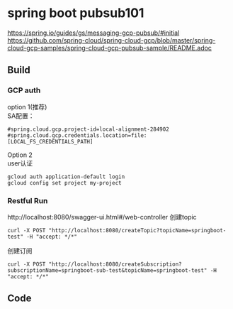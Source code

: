 # spring boot pubsub101
https://spring.io/guides/gs/messaging-gcp-pubsub/#initial
https://github.com/spring-cloud/spring-cloud-gcp/blob/master/spring-cloud-gcp-samples/spring-cloud-gcp-pubsub-sample/README.adoc

## Build
### GCP auth 
option 1(推荐)   
SA配置：
```aidl
#spring.cloud.gcp.project-id=local-alignment-284902
#spring.cloud.gcp.credentials.location=file:[LOCAL_FS_CREDENTIALS_PATH]
```
Option 2    
user认证 
```aidl
gcloud auth application-default login
gcloud config set project my-project
```
### Restful Run
http://localhost:8080/swagger-ui.html#/web-controller
创建topic
```aidl
curl -X POST "http://localhost:8080/createTopic?topicName=springboot-test" -H "accept: */*"
```
创建订阅
```aidl
curl -X POST "http://localhost:8080/createSubscription?subscriptionName=springboot-sub-test&topicName=springboot-test" -H "accept: */*"
```
## Code
